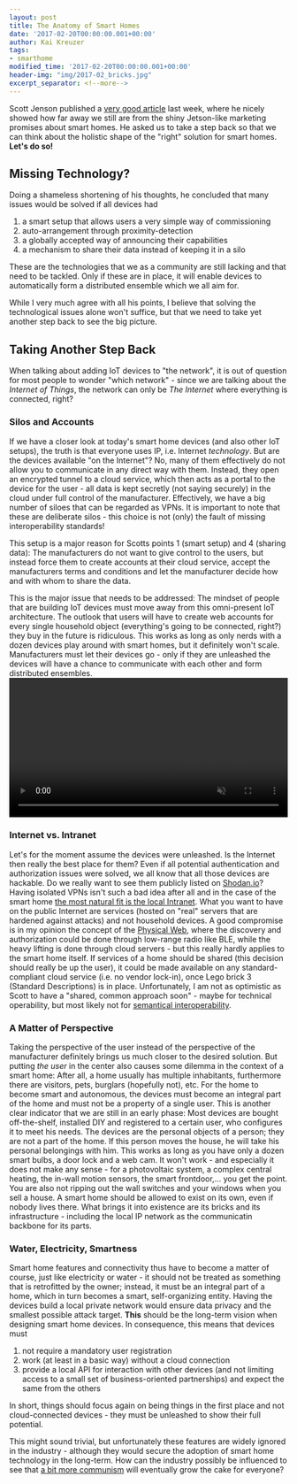 ```yaml
---
layout: post
title: The Anatomy of Smart Homes
date: '2017-02-20T00:00:00.001+00:00'
author: Kai Kreuzer
tags:
- smarthome
modified_time: '2017-02-20T00:00:00.001+00:00'
header-img: "img/2017-02_bricks.jpg"
excerpt_separator: <!--more-->
---
```


Scott Jenson published a [very good article](https://medium.theuxblog.com/the-future-iot-building-better-legos-43047e17ad4c#.kihaq7usy) last week, where he nicely showed how far away we still are from the shiny Jetson-like marketing promises about smart homes. He asked us to take a step back so that we can think about the holistic shape of the "right" solution for smart homes. **Let's do so!**

<!--more-->

## Missing Technology?

Doing a shameless shortening of his thoughts, he concluded that many issues would be solved if all devices had

1. a smart setup that allows users a very simple way of commissioning
1. auto-arrangement through proximity-detection
1. a globally accepted way of announcing their capabilities
1. a mechanism to share their data instead of keeping it in a silo

These are the technologies that we as a community are still lacking and that need to be tackled.
Only if these are in place, it will enable devices to automatically form a distributed ensemble which we all aim for.

While I very much agree with all his points, I believe that solving the technological issues alone won't suffice, but that we need to take yet another step back to see the big picture.

## Taking Another Step Back

When talking about adding IoT devices to "the network", it is out of question for most people to wonder "which network" - since we are talking about the *Internet of Things*, the network can only be *The Internet* where everything is connected, right?

### Silos and Accounts

If we have a closer look at today's smart home devices (and also other IoT setups), the truth is that everyone uses IP, i.e. Internet *technology*. But are the devices available "on the Internet"? No, many of them effectively do not allow you to communicate in any direct way with them. Instead, they open an encrypted tunnel to a cloud service, which then acts as a portal to the device for the user - all data is kept secretly (not saying securely) in the cloud under full control of the manufacturer. Effectively, we have a big number of siloes that can be regarded as VPNs. It is important to note that these are deliberate silos - this choice is not (only) the fault of missing interoperability standards!

This setup is a major reason for Scotts points 1 (smart setup) and 4 (sharing data): The manufacturers do not want to give control to the users, but instead force them to create accounts at their cloud service, accept the manufacturers terms and conditions and let the manufacturer decide how and with whom to share the data.

This is the major issue that needs to be addressed: The mindset of people that are building IoT devices must move away from this omni-present IoT architecture. The outlook that users will have to create web accounts for every single household object (everything's going to be connected, right?) they buy in the future is ridiculous. This works as long as only nerds with a dozen devices play around with smart homes, but it definitely won't scale. Manufacturers must let their devices go - only if they are unleashed the devices will have a chance to communicate with each other and form distributed ensembles.
<video width="100%" autoplay loop muted>
    <source src="http://www.openhab.org/assets/smarthome.mp4" type="video/mp4">
</video>

### Internet vs. Intranet

Let's for the moment assume the devices were unleashed. Is the Internet then really the best place for them? Even if all potential authentication and authorization issues were solved, we all know that all those devices are hackable. Do we really want to see them publicly listed on [Shodan.io](https://www.shodan.io/)? Having isolated VPNs isn't such a bad idea after all and in the case of the smart home [the most natural fit is the local Intranet](2014/02/10/privacy-in-smart-home-why-we-need/). What you want to have on the public Internet are services (hosted on "real" servers that are hardened against attacks) and not household devices. A good compromise is in my opinion the concept of the [Physical Web](https://google.github.io/physical-web/), where the discovery and authorization could be done through low-range radio like BLE, while the heavy lifting is done through cloud servers - but this really hardly applies to the smart home itself. If services of a home should be shared (this decision should really be up the user), it could be made available on any standard-compliant cloud service (i.e. no vendor lock-in), once Lego brick 3 (Standard Descriptions) is in place. Unfortunately, I am not as optimistic as Scott to have a "shared, common approach soon" - maybe for technical operability, but most likely not for [semantical interoperability](/2016/03/21/semantic-interoperability-in-internet/).

### A Matter of Perspective

Taking the perspective of the user instead of the perspective of the manufacturer definitely brings us much closer to the desired solution. But putting *the user* in the center also causes some dilemma in the context of a smart home: After all, a home usually has multiple inhabitants, furthermore there are visitors, pets, burglars (hopefully not), etc. For the home to become smart and autonomous, the devices must become an integral part of the home and must not be a property of a single user. This is another clear indicator that we are still in an early phase: Most devices are bought off-the-shelf, installed DIY and registered to a certain user, who configures it to meet his needs. The devices are the personal objects of a person; they are not a part of the home. If this person moves the house, he will take his personal belongings with him. This works as long as you have only a dozen smart bulbs, a door lock and a web cam. It won't work - and especially it does not make any sense - for a photovoltaic system, a complex central heating, the in-wall motion sensors, the smart frontdoor,... you get the point. You are also not ripping out the wall switches and your windows when you sell a house. A smart home should be allowed to exist on its own, even if nobody lives there. What brings it into existence are its bricks and its infrastructure - including the local IP network as the communicatin backbone for its parts.

### Water, Electricity, Smartness

Smart home features and connectivity thus have to become a matter of course, just like electricity or water - it should not be treated as something that is retrofitted by the owner; instead, it must be an integral part of a home, which in turn becomes a smart, self-organizing entity. Having the devices build a local private network would ensure data privacy and the smallest possible attack target. **This** should be the long-term vision when designing smart home devices. In consequence, this means that devices must

1. not require a mandatory user registration
1. work (at least in a basic way) without a cloud connection
1. provide a local API for interaction with other devices (and not limiting access to a small set of business-oriented partnerships) and expect the same from the others

In short, things should focus again on being things in the first place and not cloud-connected devices - they must be unleashed to show their full potential.

This might sound trivial, but unfortunately these features are widely ignored in the industry - although they would secure the adoption of smart home technology in the long-term. How can the industry possibly be influenced to see that [a bit more communism](https://jenson.org/we-need-more-communism/) will eventually grow the cake for everyone?
